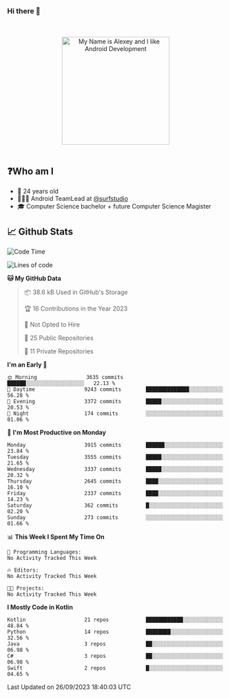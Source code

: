 ### Hi there 👋

<!-- [![Alex's GitHub stats](https://github-readme-stats.vercel.app/api?username=blessedbyjobs)](https://github.com/anuraghazra/github-readme-stats) -->

<!--
**blessedbyjobs/blessedbyjobs** is a ✨ _special_ ✨ repository because its `README.md` (this file) appears on your GitHub profile.


Here are some ideas to get you started:

- 🔭 I’m currently working on ...
- 🌱 I’m currently learning ...
- 👯 I’m looking to collaborate on ...
- 🤔 I’m looking for help with ...
- 💬 Ask me about ...
- 📫 How to reach me: ...
- 😄 Pronouns: ...
- ⚡ Fun fact: ...
-->

<div align="center">
  <br />
  <br />
  <img height="250" alt="My Name is Alexey and I like Android Development" src="images/maxwell_cat.gif" />
  <br />
  <br />

</div>

## ❓Who am I

- 🤵 24 years old
- 👨🏼‍💻 Android TeamLead at [@surfstudio](https://github.com/surfstudio)
- 🎓 Computer Science bachelor + future Computer Science Magister

## 📈 Github Stats

<!--START_SECTION:waka-->
![Code Time](http://img.shields.io/badge/Code%20Time-0%20secs-blue)

![Lines of code](https://img.shields.io/badge/From%20Hello%20World%20I%27ve%20Written-1.8%20million%20lines%20of%20code-blue)

**🐱 My GitHub Data** 

> 📦 38.6 kB Used in GitHub's Storage 
 > 
> 🏆 16 Contributions in the Year 2023
 > 
> 🚫 Not Opted to Hire
 > 
> 📜 25 Public Repositories 
 > 
> 🔑 11 Private Repositories 
 > 
**I'm an Early 🐤** 

```text
🌞 Morning                3635 commits        ██████░░░░░░░░░░░░░░░░░░░   22.13 % 
🌆 Daytime                9243 commits        ██████████████░░░░░░░░░░░   56.28 % 
🌃 Evening                3372 commits        █████░░░░░░░░░░░░░░░░░░░░   20.53 % 
🌙 Night                  174 commits         ░░░░░░░░░░░░░░░░░░░░░░░░░   01.06 % 
```
📅 **I'm Most Productive on Monday** 

```text
Monday                   3915 commits        ██████░░░░░░░░░░░░░░░░░░░   23.84 % 
Tuesday                  3555 commits        █████░░░░░░░░░░░░░░░░░░░░   21.65 % 
Wednesday                3337 commits        █████░░░░░░░░░░░░░░░░░░░░   20.32 % 
Thursday                 2645 commits        ████░░░░░░░░░░░░░░░░░░░░░   16.10 % 
Friday                   2337 commits        ████░░░░░░░░░░░░░░░░░░░░░   14.23 % 
Saturday                 362 commits         █░░░░░░░░░░░░░░░░░░░░░░░░   02.20 % 
Sunday                   273 commits         ░░░░░░░░░░░░░░░░░░░░░░░░░   01.66 % 
```


📊 **This Week I Spent My Time On** 

```text
💬 Programming Languages: 
No Activity Tracked This Week

🔥 Editors: 
No Activity Tracked This Week

🐱‍💻 Projects: 
No Activity Tracked This Week
```

**I Mostly Code in Kotlin** 

```text
Kotlin                   21 repos            ████████████░░░░░░░░░░░░░   48.84 % 
Python                   14 repos            ████████░░░░░░░░░░░░░░░░░   32.56 % 
Java                     3 repos             ██░░░░░░░░░░░░░░░░░░░░░░░   06.98 % 
C#                       3 repos             ██░░░░░░░░░░░░░░░░░░░░░░░   06.98 % 
Swift                    2 repos             █░░░░░░░░░░░░░░░░░░░░░░░░   04.65 % 
```




 Last Updated on 26/09/2023 18:40:03 UTC
<!--END_SECTION:waka-->
